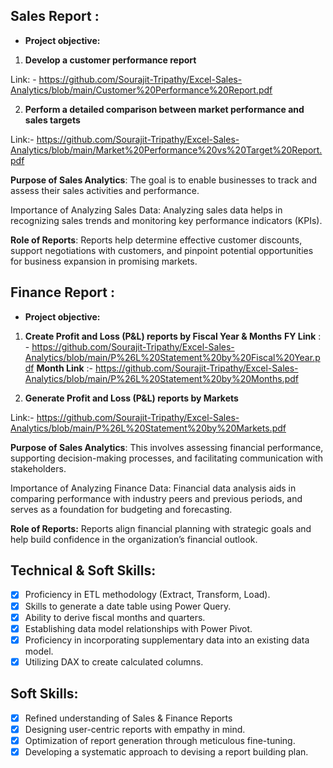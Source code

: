 ## Sales Report :


- **Project objective:** 

1. **Develop a customer performance report**

Link: - https://github.com/Sourajit-Tripathy/Excel-Sales-Analytics/blob/main/Customer%20Performance%20Report.pdf

2. **Perform a detailed comparison between market performance and sales targets**

Link:-  https://github.com/Sourajit-Tripathy/Excel-Sales-Analytics/blob/main/Market%20Performance%20vs%20Target%20Report.pdf


**Purpose of Sales Analytics**: The goal is to enable businesses to track and assess their sales activities and performance.

Importance of Analyzing Sales Data: Analyzing sales data helps in recognizing sales trends and monitoring key performance indicators (KPIs).

**Role of Reports**: Reports help determine effective customer discounts, support negotiations with customers, and pinpoint potential opportunities for business expansion in promising markets.

## Finance Report :

- **Project objective:** 


1. **Create Profit and Loss (P&L) reports by Fiscal Year & Months**
**FY Link** : - https://github.com/Sourajit-Tripathy/Excel-Sales-Analytics/blob/main/P%26L%20Statement%20by%20Fiscal%20Year.pdf
**Month Link** :-  https://github.com/Sourajit-Tripathy/Excel-Sales-Analytics/blob/main/P%26L%20Statement%20by%20Months.pdf

2. **Generate Profit and Loss (P&L) reports by Markets**

Link:- https://github.com/Sourajit-Tripathy/Excel-Sales-Analytics/blob/main/P%26L%20Statement%20by%20Markets.pdf


**Purpose of Sales Analytics**: This involves assessing financial performance, supporting decision-making processes, and facilitating communication with stakeholders.

Importance of Analyzing Finance Data: Financial data analysis aids in comparing performance with industry peers and previous periods, and serves as a foundation for budgeting and forecasting.

**Role of Reports:** Reports align financial planning with strategic goals and help build confidence in the organization’s financial outlook.


## Technical & Soft Skills:
- [x]	Proficiency in ETL methodology (Extract, Transform, Load).
- [x]	Skills to generate a date table using Power Query.
- [x]	Ability to derive fiscal months and quarters.
- [x]	Establishing data model relationships with Power Pivot.
- [x]	Proficiency in incorporating supplementary data into an existing data model.
- [x]	Utilizing DAX to create calculated columns.

## Soft Skills:
- [x]	Refined understanding of Sales & Finance Reports
- [x]	Designing user-centric reports with empathy in mind.
- [x]	Optimization of report generation through meticulous fine-tuning.
- [x]	Developing a systematic approach to devising a report building plan.
